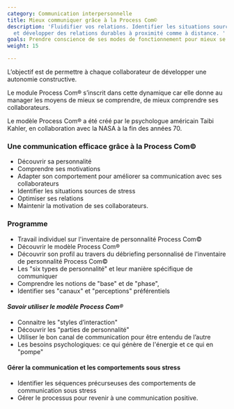 ```yaml
---
category: Communication interpersonnelle
title: Mieux communiquer grâce à la Process Com©
description: 'Fluidifier vos relations. Identifier les situations source de stress
  et développer des relations durables à proximité comme à distance. '
goals: Prendre conscience de ses modes de fonctionnement pour mieux se connaître
weight: 15

---
```

L’objectif est de permettre à chaque collaborateur de développer une autonomie constructive. 

Le module Process Com® s’inscrit dans cette dynamique car elle donne au manager les moyens de mieux se comprendre, de mieux comprendre ses collaborateurs. 

Le modèle Process Com® a été créé par le psychologue américain Taibi Kahler, en collaboration avec la NASA à la fin des années 70.

### **Une communication efficace grâce à la Process Com©**

* Découvrir sa personnalité
* Comprendre ses motivations
* Adapter son comportement pour améliorer sa communication avec ses collaborateurs
* Identifier les situations sources de stress
* Optimiser ses relations
* Maintenir la motivation de ses collaborateurs.

### Programme

* Travail individuel sur l'inventaire de personnalité Process Com©
* Découvrir le modèle Process Com®
* Découvrir son profil au travers du débriefing personnalisé de l'inventaire de personnalité Process Com©
* Les "six types de personnalité" et leur manière spécifique de communiquer
* Comprendre les notions de "base" et de "phase", 
* Identifier ses "canaux" et "perceptions" préférentiels

#### _Savoir utiliser le modèle Process Com®_

* Connaitre les "styles d’interaction"
* Découvrir les "parties de personnalité"
* Utiliser le bon canal de communication pour être entendu de l’autre
* Les besoins psychologiques: ce qui génère de l'énergie et ce qui en "pompe"

#### **Gérer la communication et les comportements sous stress**

* Identifier les séquences précurseuses des comportements de communication sous stress
* Gérer le processus pour revenir à une communication positive.